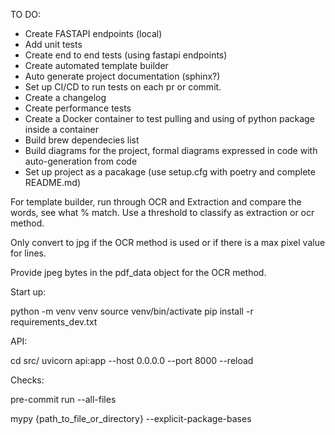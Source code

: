 TO DO:

- Create FASTAPI endpoints (local)
- Add unit tests
- Create end to end tests (using fastapi endpoints)
- Create automated template builder
- Auto generate project documentation (sphinx?)
- Set up CI/CD to run tests on each pr or commit.
- Create a changelog
- Create performance tests
- Create a Docker container to test pulling and using of python package inside a container
- Build brew dependecies list
- Build diagrams for the project, formal diagrams expressed in code with auto-generation from code
- Set up project as a pacakage (use setup.cfg with poetry and complete README.md)


For template builder, run through OCR and Extraction and compare the words, see what % match. Use a threshold to classify as extraction or ocr method.

Only convert to jpg if the OCR method is used or if there is a max pixel value for lines.

Provide jpeg bytes in the pdf_data object for the OCR method.


Start up:

python -m venv venv
source venv/bin/activate
pip install -r requirements_dev.txt

API:

cd src/
uvicorn api:app --host 0.0.0.0 --port 8000 --reload

Checks:

pre-commit run --all-files

mypy {path_to_file_or_directory} --explicit-package-bases
